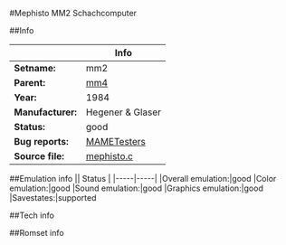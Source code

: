 #Mephisto MM2 Schachcomputer

##Info

||Info|
|-----|-----|
|**Setname:**|mm2
|**Parent:**|[mm4](mm4.md)
|**Year:**|1984
|**Manufacturer:**|Hegener & Glaser
|**Status:**|good
|**Bug reports:**|[MAMETesters](http://mametesters.org/view_all_set.php?type=1&temporary=y&search=mephisto.c)
|**Source file:**|[mephisto.c](https://github.com/mamedev/mame/blob/master/src/mess/drivers/mephisto.c)

##Emulation info
|| Status |
|-----|-----|
|Overall emulation:|good
|Color emulation:|good
|Sound emulation:|good
|Graphics emulation:|good
|Savestates:|supported

##Tech info

##Romset info

<!--- START OF EDITED COMMENT DO NOT TOUCH TEXT ABOVE-->
